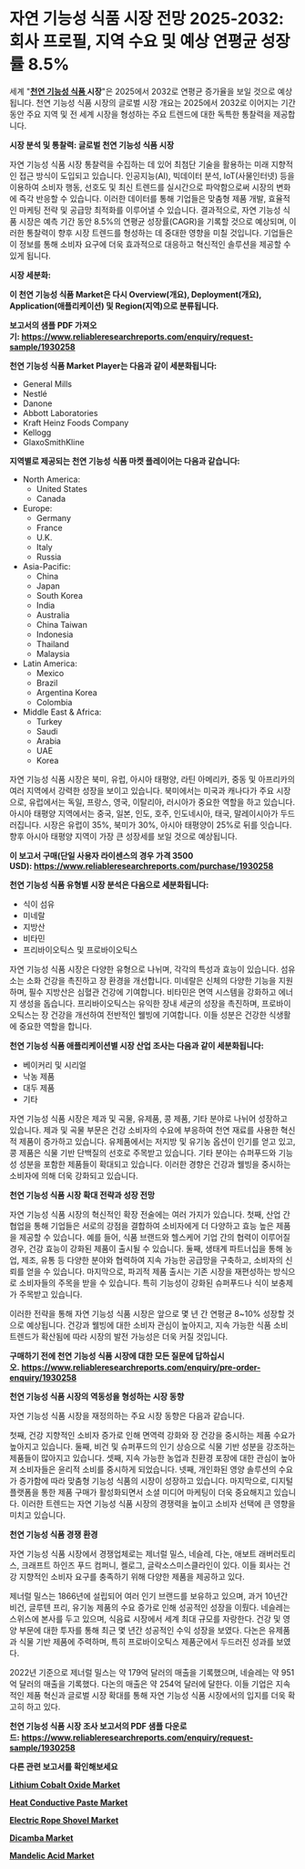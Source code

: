 <p><h1>자연 기능성 식품 시장 전망 2025-2032: 회사 프로필, 지역 수요 및 예상 연평균 성장률 8.5%</h1></p><p>세계 "<strong><a href="https://www.reliableresearchreports.com/natural-functional-food-r1930258?utm_campaign=106&utm_medium=8&utm_source=Github&utm_content=ia&utm_term=01042025&utm_id=natural-functional-food">천연 기능성 식품&nbsp;</a></strong><strong>시장</strong>"은 2025에서 2032로 연평균 증가율을 보일 것으로 예상됩니다. 천연 기능성 식품 시장의 글로벌 시장 개요는 2025에서 2032로 이어지는 기간 동안 주요 지역 및 전 세계 시장을 형성하는 주요 트렌드에 대한 독특한 통찰력을 제공합니다.</p>
<p><strong>시장 분석 및 통찰력: 글로벌 천연 기능성 식품 시장</strong></p>
<p><p>자연 기능성 식품 시장 통찰력을 수집하는 데 있어 최첨단 기술을 활용하는 미래 지향적인 접근 방식이 도입되고 있습니다. 인공지능(AI), 빅데이터 분석, IoT(사물인터넷) 등을 이용하여 소비자 행동, 선호도 및 최신 트렌드를 실시간으로 파악함으로써 시장의 변화에 즉각 반응할 수 있습니다. 이러한 데이터를 통해 기업들은 맞춤형 제품 개발, 효율적인 마케팅 전략 및 공급망 최적화를 이루어낼 수 있습니다. 결과적으로, 자연 기능성 식품 시장은 예측 기간 동안 8.5%의 연평균 성장률(CAGR)을 기록할 것으로 예상되며, 이러한 통찰력이 향후 시장 트렌드를 형성하는 데 중대한 영향을 미칠 것입니다. 기업들은 이 정보를 통해 소비자 요구에 더욱 효과적으로 대응하고 혁신적인 솔루션을 제공할 수 있게 됩니다.</p><a href="%7CAUTHORITHY_DOMAIN_URL%7C?utm_campaign=106&utm_medium=8&utm_source=Github&utm_content=ia&utm_term=01042025&utm_id=natural-functional-food"></a></p>
<p><strong>시장 세분화:</strong></p>
<p><strong>이 천연 기능성 식품 Market은 다시 Overview(개요), Deployment(개요), Application(애플리케이션) 및 Region(지역)으로 분류됩니다.</strong></p>
<p><strong>보고서의 샘플 PDF 가져오기:&nbsp;<a href="https://www.reliableresearchreports.com/enquiry/request-sample/1930258?utm_campaign=106&utm_medium=8&utm_source=Github&utm_content=ia&utm_term=01042025&utm_id=natural-functional-food">https://www.reliableresearchreports.com/enquiry/request-sample/1930258</a></strong><strong></strong></p>
<p><strong>천연 기능성 식품 Market Player는 다음과 같이 세분화됩니다:</strong></p>
<p><ul><li>General Mills</li><li>Nestlé</li><li>Danone</li><li>Abbott Laboratories</li><li>Kraft Heinz Foods Company</li><li>Kellogg</li><li>GlaxoSmithKline</li></ul></p>
<p><strong>지역별로 제공되는 천연 기능성 식품 마켓 플레이어는 다음과 같습니다:</strong></p>
<p><ul>
    <li>
        North America:
        <ul>
            <li>United States</li>
            <li>Canada</li>
        </ul>
    </li>
    <li>
        Europe:
        <ul>
            <li>Germany</li>
            <li>France</li>
            <li>U.K.</li>
            <li>Italy</li>
            <li>Russia</li>
        </ul>
    </li>
    <li>
        Asia-Pacific:
        <ul>
            <li>China</li>
            <li>Japan</li>
            <li>South Korea</li>
            <li>India</li>
            <li>Australia</li>
            <li>China Taiwan</li>
            <li>Indonesia</li>
            <li>Thailand</li>
            <li>Malaysia</li>
        </ul>
    </li>
    <li>
        Latin America:
        <ul>
            <li>Mexico</li>
            <li>Brazil</li>
            <li>Argentina Korea</li>
            <li>Colombia</li>
        </ul>
    </li>
    <li>
        Middle East & Africa:
        <ul>
            <li>Turkey</li>
            <li>Saudi</li>
            <li>Arabia</li>
            <li>UAE</li>
            <li>Korea</li>
        </ul>
    </li>
    </ul></p>
<p><p>자연 기능성 식품 시장은 북미, 유럽, 아시아 태평양, 라틴 아메리카, 중동 및 아프리카의 여러 지역에서 강력한 성장을 보이고 있습니다. 북미에서는 미국과 캐나다가 주요 시장으로, 유럽에서는 독일, 프랑스, 영국, 이탈리아, 러시아가 중요한 역할을 하고 있습니다. 아시아 태평양 지역에서는 중국, 일본, 인도, 호주, 인도네시아, 태국, 말레이시아가 두드러집니다. 시장은 유럽이 35%, 북미가 30%, 아시아 태평양이 25%로 뒤를 잇습니다. 향후 아시아 태평양 지역이 가장 큰 성장세를 보일 것으로 예상됩니다.</p></p>
<p><strong>이 보고서 구매(단일 사용자 라이센스의 경우 가격 3500 USD):&nbsp;<a href="https://www.reliableresearchreports.com/purchase/1930258?utm_campaign=106&utm_medium=8&utm_source=Github&utm_content=ia&utm_term=01042025&utm_id=natural-functional-food">https://www.reliableresearchreports.com/purchase/1930258</a></strong></p>
<p><strong>천연 기능성 식품 유형별 시장 분석은 다음으로 세분화됩니다:</strong></p>
<p><ul><li>식이 섬유</li><li>미네랄</li><li>지방산</li><li>비타민</li><li>프리바이오틱스 및 프로바이오틱스</li></ul></p>
<p><p>자연 기능성 식품 시장은 다양한 유형으로 나뉘며, 각각의 특성과 효능이 있습니다. 섬유소는 소화 건강을 촉진하고 장 환경을 개선합니다. 미네랄은 신체의 다양한 기능을 지원하며, 필수 지방산은 심혈관 건강에 기여합니다. 비타민은 면역 시스템을 강화하고 에너지 생성을 돕습니다. 프리바이오틱스는 유익한 장내 세균의 성장을 촉진하며, 프로바이오틱스는 장 건강을 개선하여 전반적인 웰빙에 기여합니다. 이들 성분은 건강한 식생활에 중요한 역할을 합니다.</p></p>
<p><strong>천연 기능성 식품 애플리케이션별 시장 산업 조사는 다음과 같이 세분화됩니다:</strong></p>
<p><ul><li>베이커리 및 시리얼</li><li>낙농 제품</li><li>대두 제품</li><li>기타</li></ul></p>
<p><p>자연 기능성 식품 시장은 제과 및 곡물, 유제품, 콩 제품, 기타 분야로 나뉘어 성장하고 있습니다. 제과 및 곡물 부문은 건강 소비자의 수요에 부응하여 천연 재료를 사용한 혁신적 제품이 증가하고 있습니다. 유제품에서는 저지방 및 유기농 옵션이 인기를 얻고 있고, 콩 제품은 식물 기반 단백질의 선호로 주목받고 있습니다. 기타 분야는 슈퍼푸드와 기능성 성분을 포함한 제품들이 확대되고 있습니다. 이러한 경향은 건강과 웰빙을 중시하는 소비자에 의해 더욱 강화되고 있습니다.</p></p>
<p><strong>천연 기능성 식품 시장 확대 전략과 성장 전망</strong></p>
<p><p>자연 기능성 식품 시장의 혁신적인 확장 전술에는 여러 가지가 있습니다. 첫째, 산업 간 협업을 통해 기업들은 서로의 강점을 결합하여 소비자에게 더 다양하고 효능 높은 제품을 제공할 수 있습니다. 예를 들어, 식품 브랜드와 헬스케어 기업 간의 협력이 이루어질 경우, 건강 효능이 강화된 제품이 출시될 수 있습니다. 둘째, 생태계 파트너십을 통해 농업, 제조, 유통 등 다양한 분야와 협력하여 지속 가능한 공급망을 구축하고, 소비자의 신뢰를 얻을 수 있습니다. 마지막으로, 파괴적 제품 출시는 기존 시장을 재편성하는 방식으로 소비자들의 주목을 받을 수 있습니다. 특히 기능성이 강화된 슈퍼푸드나 식이 보충제가 주목받고 있습니다.</p><p>이러한 전략을 통해 자연 기능성 식품 시장은 앞으로 몇 년 간 연평균 8~10% 성장할 것으로 예상됩니다. 건강과 웰빙에 대한 소비자 관심이 높아지고, 지속 가능한 식품 소비 트렌드가 확산됨에 따라 시장의 발전 가능성은 더욱 커질 것입니다.</p></p>
<p><strong>구매하기 전에 천연 기능성 식품 시장에 대한 모든 질문에 답하십시오.&nbsp;<a href="https://www.reliableresearchreports.com/enquiry/pre-order-enquiry/1930258?utm_campaign=106&utm_medium=8&utm_source=Github&utm_content=ia&utm_term=01042025&utm_id=natural-functional-food">https://www.reliableresearchreports.com/enquiry/pre-order-enquiry/1930258</a></strong><strong></strong></p>
<p><strong>천연 기능성 식품 시장의 역동성을 형성하는 시장 동향</strong></p>
<p><p>자연 기능성 식품 시장을 재정의하는 주요 시장 동향은 다음과 같습니다. </p><p>첫째, 건강 지향적인 소비자 증가로 인해 면역력 강화와 장 건강을 중시하는 제품 수요가 높아지고 있습니다. 둘째, 비건 및 슈퍼푸드의 인기 상승으로 식물 기반 성분을 강조하는 제품들이 많아지고 있습니다. 셋째, 지속 가능한 농업과 친환경 포장에 대한 관심이 높아져 소비자들은 윤리적 소비를 중시하게 되었습니다. 넷째, 개인화된 영양 솔루션의 수요가 증가함에 따라 맞춤형 기능성 식품의 시장이 성장하고 있습니다. 마지막으로, 디지털 플랫폼을 통한 제품 구매가 활성화되면서 소셜 미디어 마케팅이 더욱 중요해지고 있습니다. 이러한 트렌드는 자연 기능성 식품 시장의 경쟁력을 높이고 소비자 선택에 큰 영향을 미치고 있습니다.</p></p>
<p><strong>천연 기능성 식품 경쟁 환경</strong></p>
<p><p>자연 기능성 식품 시장에서 경쟁업체로는 제너럴 밀스, 네슬레, 다논, 애보트 래버러토리스, 크래프트 하인즈 푸드 컴퍼니, 켈로그, 글락소스미스클라인이 있다. 이들 회사는 건강 지향적인 소비자 요구를 충족하기 위해 다양한 제품을 제공하고 있다.</p><p>제너럴 밀스는 1866년에 설립되어 여러 인기 브랜드를 보유하고 있으며, 과거 10년간 비건, 글루텐 프리, 유기농 제품의 수요 증가로 인해 성공적인 성장을 이뤘다. 네슬레는 스위스에 본사를 두고 있으며, 식음료 시장에서 세계 최대 규모를 자랑한다. 건강 및 영양 부문에 대한 투자를 통해 최근 몇 년간 성공적인 수익 성장을 보였다. 다논은 유제품과 식물 기반 제품에 주력하며, 특히 프로바이오틱스 제품군에서 두드러진 성과를 보였다.</p><p>2022년 기준으로 제너럴 밀스는 약 179억 달러의 매출을 기록했으며, 네슬레는 약 951억 달러의 매출을 기록했다. 다논의 매출은 약 254억 달러에 달한다. 이들 기업은 지속적인 제품 혁신과 글로벌 시장 확대를 통해 자연 기능성 식품 시장에서의 입지를 더욱 확고히 하고 있다.</p></p>
<p><strong>천연 기능성 식품 시장 조사 보고서의 PDF 샘플 다운로드:&nbsp;<a href="https://www.reliableresearchreports.com/enquiry/request-sample/1930258?utm_campaign=106&utm_medium=8&utm_source=Github&utm_content=ia&utm_term=01042025&utm_id=natural-functional-food">https://www.reliableresearchreports.com/enquiry/request-sample/1930258</a></strong></p>
<p><strong></strong></p>
<p><strong></strong></p>
<p><strong></strong></p>
<p><strong></strong></p>
<p><strong>다른 관련 보고서를 확인해보세요</strong></p>
<p><strong><p><a href="https://github.com/yepezkommakp/Market-Research-Report-List-1/blob/main/lithium-cobalt-oxide-market.md?utm_campaign=106&utm_medium=8&utm_source=Github&utm_content=ia&utm_term=01042025&utm_id=natural-functional-food">Lithium Cobalt Oxide Market</a></p><p><a href="https://github.com/kryshaprilbb/Market-Research-Report-List-1/blob/main/heat-conductive-paste-market.md?utm_campaign=106&utm_medium=8&utm_source=Github&utm_content=ia&utm_term=01042025&utm_id=natural-functional-food">Heat Conductive Paste Market</a></p><p><a href="https://github.com/minakibanov/Market-Research-Report-List-1/blob/main/electric-rope-shovel-market.md?utm_campaign=106&utm_medium=8&utm_source=Github&utm_content=ia&utm_term=01042025&utm_id=natural-functional-food">Electric Rope Shovel Market</a></p><p><a href="https://github.com/warshatulang0/Market-Research-Report-List-1/blob/main/dicamba-market.md?utm_campaign=106&utm_medium=8&utm_source=Github&utm_content=ia&utm_term=01042025&utm_id=natural-functional-food">Dicamba Market</a></p><p><a href="https://github.com/syiqvanyo/Market-Research-Report-List-1/blob/main/mandelic-acid-market.md?utm_campaign=106&utm_medium=8&utm_source=Github&utm_content=ia&utm_term=01042025&utm_id=natural-functional-food">Mandelic Acid Market</a></p></strong></p>